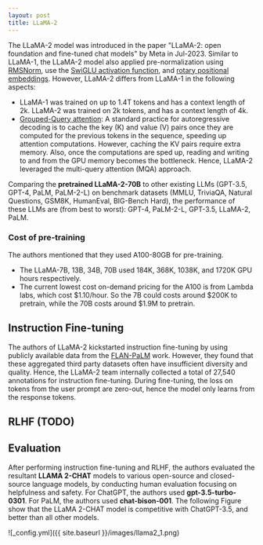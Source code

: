 ```yaml
---
layout: post
title: LLaMA-2
---
```


The LLaMA-2 model was introduced in the paper "LLaMA-2: open foundation and fine-tuned chat models" by Meta in Jul-2023. Similar to LLaMA-1, the LLaMA-2 model also applied pre-normalization using [RMSNorm](techniques-to-enable-deep-nn#root-mean-square-layer-normalization-rmsnorm), use the [SwiGLU activation function](activation-functions#swish-gated-linear-unit-swiglusilu), and [rotary positional embeddings](https://chanys.github.io/rotary-position-embedding/). However, LLaMA-2 differs from LLaMA-1 in the following aspects:
* LLaMA-1 was trained on up to 1.4T tokens and has a context length of 2k. LLaMA-2 was trained on 2k tokens, and has a context length of 4k.
* [Grouped-Query attention](https://chanys.github.io/multi-query-attention/): A standard practice for autoregressive decoding is to cache the key (K) and value (V) pairs once they are computed for the previous tokens in the sequence, speeding up attention computations. However, caching the KV pairs require extra memory. Also, once the computations are sped up, reading and writing to and from the GPU memory becomes the bottleneck. Hence, LLaMA-2 leveraged the multi-query attention (MQA) approach.

Comparing the **pretrained LLaMA-2-70B** to other existing LLMs (GPT-3.5, GPT-4, PaLM, PaLM-2-L) on benchmark datasets (MMLU, TriviaQA, Natural Questions, GSM8K, HumanEval, BIG-Bench Hard), the performance of these LLMs are (from best to worst): GPT-4, PaLM-2-L, GPT-3.5, LLaMA-2, PaLM.

### Cost of pre-training
The authors mentioned that they used A100-80GB for pre-training. 
* The LLaMA-7B, 13B, 34B, 70B used 184K, 368K, 1038K, and 1720K GPU hours respectively. 
* The current lowest cost on-demand pricing for the A100 is from Lambda labs, which cost \$1.10/hour. So the 7B could costs around \$200K to pretrain, while the 70B costs around \$1.9M to pretrain.

## Instruction Fine-tuning
The authors of LLaMA-2 kickstarted instruction fine-tuning by using publicly available data from the [FLAN-PaLM](https://chanys.github.io/flan-palm/) work. However, they found that these aggregated third party datasets often have insufficient diversity and quality. Hence, the LLaMA-2 team internally collected a total of 27,540 annotations for instruction fine-tuning. During fine-tuning, the loss on tokens from the user prompt are zero-out, hence the model only learns from the response tokens. 

## RLHF (TODO)

## Evaluation
After performing instruction fine-tuning and RLHF, the authors evaluated the resultant **LLAMA 2-CHAT** models to various open-source and closed-source language models, by conducting human evaluation focusing on helpfulness and safety. For ChatGPT, the authors used **gpt-3.5-turbo-0301**. For PaLM, the authors used **chat-bison-001**. The following Figure show that the LLaMA 2-CHAT model is competitive with ChatGPT-3.5, and better than all other models.

![_config.yml]({{ site.baseurl }}/images/llama2_1.png)
